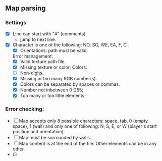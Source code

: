 ## Map parsing

### Settings
- [X] Line can start with "#" (comments)
	- jump to next line.
- [X] Character is one of the following: NO, SO, WE, EA, F, C
	- [X] Orientations: path must be valid.

	Error management:
	- [X] Valid texture path file.
	- [X] Missing texture or color;
	Colors:
	- [ ] Non-digits.
	- [X] Missing or too many RGB number(s).
	- [X] Colors can be separated by spaces or commas.
	- [X] Number not inbetween 0-255;
	- [X] Too many or too little elements;

### Error checking:
- [ ] Map accepts only 8 possible characters: space, tab, 0 (empty space), 1 (wall) and only one of following: N, S, E, or W (player's start position and orientation).
- [ ] Map must be surrounded by walls.
- [ ] Map content is at the end of the file. Other elements can be in any other.
- [ ]
